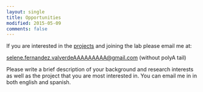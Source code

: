 ```yaml
---
layout: single
title: Opportunities
modified: 2015-05-09
comments: false
---
```


If you are interested in the [projects](/projects/) and joining the lab please email me at:

selene.fernandez.valverdeAAAAAAAAA@gmail.com (without polyA tail)

Please write a brief description of your background and research interests as well as 
the project that you are most interested in. You can email me in in both english and spanish. 
